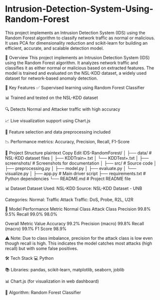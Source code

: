 # Intrusion-Detection-System-Using-Random-Forest
This project implements an Intrusion Detection System (IDS) using the Random Forest algorithm to classify network traffic as normal or malicious. It uses PCA for dimensionality reduction and scikit-learn for building an efficient, accurate, and scalable detection model.

📘 Overview
This project implements an Intrusion Detection System (IDS) using the Random Forest algorithm. It analyzes network traffic and classifies it as either normal or malicious based on extracted features. The model is trained and evaluated on the NSL-KDD dataset, a widely used dataset for network-based anomaly detection.

🧠 Key Features
✅ Supervised learning using Random Forest Classifier

📊 Trained and tested on the NSL-KDD dataset

🔍 Detects Normal and Attacker traffic with high accuracy

📈 Live visualization support using Chart.js

🧼 Feature selection and data preprocessing included

📉 Performance metrics: Accuracy, Precision, Recall, F1-Score

📂 Project Structure
plaintext
Copy
Edit
IDS-RandomForest/
│
├── data/                    # NSL-KDD dataset files
│   ├── KDDTrain+.txt
│   └── KDDTest+.txt
│
├── screenshots/             # Screenshots for documentation
│
├── src/                     # Source code
│   ├── preprocessing.py
│   ├── model.py
│   ├── evaluate.py
│   └── visualize.py
│
├── app.py                   # Main driver script
├── requirements.txt         # Python dependencies
└── README.md                # Project README file

📊 Dataset
Dataset Used: NSL-KDD
Source: NSL-KDD Dataset - UNB

Categories:
Normal: Traffic
Attack Traffic: DoS, Probe, R2L, U2R

🎯 Model Performance
Metric	Normal Class	Attack Class
Precision	99.8%	9.5%
Recall	99.0%	98.0%

Overall Metric	Value
Accuracy	99.2%
Precision (macro)	99.8%
Recall (macro)	99.1%
F1 Score	98.9%

⚠️ Note: Due to class imbalance, precision for the attack class is low even though recall is high. This indicates the model catches most attacks (high recall) but with some false positives.

🛠️ Tech Stack
💻 Python

📚 Libraries: pandas, scikit-learn, matplotlib, seaborn, joblib

📊 Chart.js (for visualization in web dashboard)

🧠 Algorithm: Random Forest Classifier
